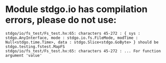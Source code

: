 # Module stdgo.io has compilation errors, please do not use:
```
stdgo/io/fs_test/Fs_test.hx:65: characters 45-272 : { sys : stdgo.AnyInterface, mode : stdgo.io.fs.FileMode, modTime : Null<stdgo.time.Time>, data : stdgo.Slice<stdgo.GoByte> } should be stdgo.testing.fstest.MapFS
stdgo/io/fs_test/Fs_test.hx:65: characters 45-272 : ... For function argument 'value'

```

